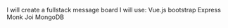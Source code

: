 I will create a fullstack message board
I will use:
    Vue.js
    bootstrap
    Express
    Monk
    Joi
    MongoDB